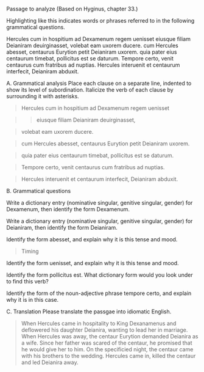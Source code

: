 Passage to analyze
(Based on Hyginus, chapter 33.)

Highlighting like this indicates words or phrases referred to in the following grammatical questions.

Hercules cum in hospitium ad Dexamenum regem uenisset eiusque filiam Deianiram deuirginasset, volebat eam uxorem ducere. 
cum Hercules abesset, centaurus Eurytion petit Deianiram uxorem. quia pater eius centaurum timebat, pollicitus est se daturum.
Tempore certo, venit centaurus cum fratribus ad nuptias. Hercules interuenit et centaurum interfecit, Deianiram abduxit.

A. Grammatical analysis
Place each clause on a separate line, indented to show its level of subordination. Italicize the verb of each clause by surrounding it with asterisks.

> Hercules cum in hospitium ad Dexamenum regem uenisset

>>eiusque filiam Deianiram deuirginasset, 

> volebat eam uxorem ducere.

>cum Hercules abesset, centaurus Eurytion petit Deianiram uxorem.

>quia pater eius centaurum timebat, pollicitus est se daturum.

>Tempore certo, venit centaurus cum fratribus ad nuptias.

>Hercules interuenit et centaurum interfecit, Deianiram abduxit.

B. Grammatical questions

Write a dictionary entry (nominative singular, genitive singular, gender) for Dexamenum, then identify the form Dexamenum.

Write a dictionary entry (nominative singular, genitive singular, gender) for Deianiram, then identify the form Deianiram.

Identify the form abesset, and explain why it is this tense and mood.

> Timing

Identify the form uenisset, and explain why it is this tense and mood.

Identify the form pollicitus est. What dictionary form would you look under to find this verb?

Identify the form of the noun-adjective phrase tempore certo, and explain why it is in this case.


C. Translation
Please translate the passgae into idiomatic English.

> When Hercules came in hospitality to King Dexanamenus and deflowered his daughter Deianira, wanting to lead her in marriage. 
When Hercules was away, the centaur Eurytion demanded Deianira as a wife. Since her father was scared of the centaur, he promised that he would give her to him.
On the specificied night, the centaur came with his brothers to the wedding. Hercules came in, killed the centaur and led Deianira away.

